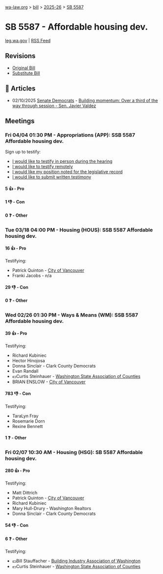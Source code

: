 [wa-law.org](/) > [bill](/bill/) > [2025-26](/bill/2025-26/) > [SB 5587](/bill/2025-26/sb/5587/)

# SB 5587 - Affordable housing dev.
[leg.wa.gov](https://app.leg.wa.gov/billsummary?BillNumber=5587&Year=2025&Initiative=false) | [RSS Feed](./rss.xml)

## Revisions
* [Original Bill](1/)
* [Substitute Bill](S/)

## 📰 Articles
* 02/10/2025 [Senate Democrats](/org/senate_democrats/) - [Building momentum: Over a third of the way through session - Sen. Javier Valdez](https://senatedemocrats.wa.gov/valdez/2025/02/10/building-momentum-over-a-third-of-the-way-through-session/#:~:text=SB%205587)

## Meetings
### Fri 04/04 01:30 PM - Appropriations (APP): SSB 5587 Affordable housing dev.
Sign up to testify:
* [I would like to testify in person during the hearing](https://app.leg.wa.gov/csi/Testifier/Add?chamber=House&mId=33248&aId=166842&caId=26878&tId=1)
* [I would like to testify remotely](https://app.leg.wa.gov/csi/Testifier/Add?chamber=House&mId=33248&aId=166842&caId=26878&tId=2)
* [I would like my position noted for the legislative record](https://app.leg.wa.gov/csi/Testifier/Add?chamber=House&mId=33248&aId=166842&caId=26878&tId=3)
* [I would like to submit written testimony](https://app.leg.wa.gov/csi/Testifier/Add?chamber=House&mId=33248&aId=166842&caId=26878&tId=4)

#### 5 👍 - Pro

#### 1 👎 - Con

#### 0 ❓ - Other

### Tue 03/18 04:00 PM - Housing (HOUS): SSB 5587 Affordable housing dev.
#### 16 👍 - Pro
Testifying:
* Patrick Quinton - [City of Vancouver](/org/city_of_vancouver/)
* Franki Jacobs - n/a

#### 29 👎 - Con

#### 0 ❓ - Other

### Wed 02/26 01:30 PM - Ways & Means (WM): SSB 5587 Affordable housing dev.
#### 39 👍 - Pro
Testifying:
* Richard Kubiniec
* Hector Hinojosa
* Donna Sinclair - Clark County Democrats
* Evan Randall
* 💵Curtis Steinhauer - [Washington State Association of Counties](/org/washington_state_association_of_counties/)
* BRIAN ENSLOW - [City of Vancouver](/org/city_of_vancouver/)

#### 783 👎 - Con
Testifying:
* TaraLyn Fray
* Rosemarie Dorn
* Rexine Bennett

#### 1 ❓ - Other

### Fri 02/07 10:30 AM - Housing (HSG): SB 5587 Affordable housing dev.
#### 280 👍 - Pro
Testifying:
* Matt Dittrich
* Patrick Quinton - [City of Vancouver](/org/city_of_vancouver/)
* Richard Kubiniec
* Mary Hull-Drury - Washington Realtors
* Donna Sinclair - Clark County Democrats

#### 54 👎 - Con

#### 6 ❓ - Other
Testifying:
* 💵Bill Stauffacher - [Building Industry Association of Washington](/org/building_industry_association_of_washington/)
* 💵Curtis Steinhauer - [Washington State Association of Counties](/org/washington_state_association_of_counties/)
